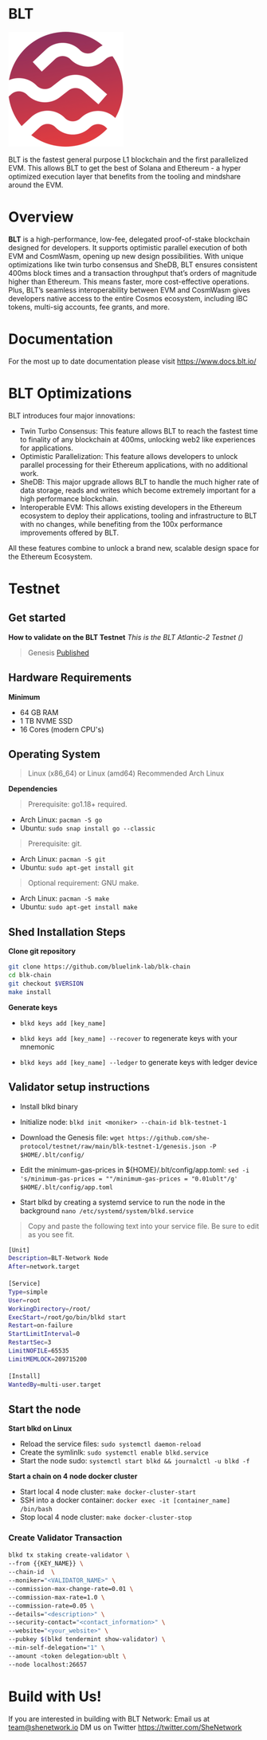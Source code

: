 # BLT

![Banner!](assets/SheLogo.png)

BLT is the fastest general purpose L1 blockchain and the first parallelized EVM. This allows BLT to get the best of Solana and Ethereum - a hyper optimized execution layer that benefits from the tooling and mindshare around the EVM.

# Overview
**BLT** is a high-performance, low-fee, delegated proof-of-stake blockchain designed for developers. It supports optimistic parallel execution of both EVM and CosmWasm, opening up new design possibilities. With unique optimizations like twin turbo consensus and SheDB, BLT ensures consistent 400ms block times and a transaction throughput that’s orders of magnitude higher than Ethereum. This means faster, more cost-effective operations. Plus, BLT’s seamless interoperability between EVM and CosmWasm gives developers native access to the entire Cosmos ecosystem, including IBC tokens, multi-sig accounts, fee grants, and more.

# Documentation
For the most up to date documentation please visit https://www.docs.blt.io/

# BLT Optimizations
BLT introduces four major innovations:

- Twin Turbo Consensus: This feature allows BLT to reach the fastest time to finality of any blockchain at 400ms, unlocking web2 like experiences for applications.
- Optimistic Parallelization: This feature allows developers to unlock parallel processing for their Ethereum applications, with no additional work.
- SheDB: This major upgrade allows BLT to handle the much higher rate of data storage, reads and writes which become extremely important for a high performance blockchain.
- Interoperable EVM: This allows existing developers in the Ethereum ecosystem to deploy their applications, tooling and infrastructure to BLT with no changes, while benefiting from the 100x performance improvements offered by BLT.

All these features combine to unlock a brand new, scalable design space for the Ethereum Ecosystem.

# Testnet
## Get started
**How to validate on the BLT Testnet**
*This is the BLT Atlantic-2 Testnet ()*

> Genesis [Published](https://github.com/she-protocol/testnet/blob/main/blk-testnet/genesis.json)

## Hardware Requirements
**Minimum**
* 64 GB RAM
* 1 TB NVME SSD
* 16 Cores (modern CPU's)

## Operating System 

> Linux (x86_64) or Linux (amd64) Recommended Arch Linux

**Dependencies**
> Prerequisite: go1.18+ required.
* Arch Linux: `pacman -S go`
* Ubuntu: `sudo snap install go --classic`

> Prerequisite: git. 
* Arch Linux: `pacman -S git`
* Ubuntu: `sudo apt-get install git`

> Optional requirement: GNU make. 
* Arch Linux: `pacman -S make`
* Ubuntu: `sudo apt-get install make`

## Shed Installation Steps

**Clone git repository**

```bash
git clone https://github.com/bluelink-lab/blk-chain
cd blk-chain
git checkout $VERSION
make install
```
**Generate keys**

* `blkd keys add [key_name]`

* `blkd keys add [key_name] --recover` to regenerate keys with your mnemonic

* `blkd keys add [key_name] --ledger` to generate keys with ledger device

## Validator setup instructions

* Install blkd binary

* Initialize node: `blkd init <moniker> --chain-id blk-testnet-1`

* Download the Genesis file: `wget https://github.com/she-protocol/testnet/raw/main/blk-testnet-1/genesis.json -P $HOME/.blt/config/`
 
* Edit the minimum-gas-prices in ${HOME}/.blt/config/app.toml: `sed -i 's/minimum-gas-prices = ""/minimum-gas-prices = "0.01ublt"/g' $HOME/.blt/config/app.toml`

* Start blkd by creating a systemd service to run the node in the background
`nano /etc/systemd/system/blkd.service`
> Copy and paste the following text into your service file. Be sure to edit as you see fit.

```bash
[Unit]
Description=BLT-Network Node
After=network.target

[Service]
Type=simple
User=root
WorkingDirectory=/root/
ExecStart=/root/go/bin/blkd start
Restart=on-failure
StartLimitInterval=0
RestartSec=3
LimitNOFILE=65535
LimitMEMLOCK=209715200

[Install]
WantedBy=multi-user.target
```
## Start the node

**Start blkd on Linux**

* Reload the service files: `sudo systemctl daemon-reload` 
* Create the symlinlk: `sudo systemctl enable blkd.service` 
* Start the node sudo: `systemctl start blkd && journalctl -u blkd -f`

**Start a chain on 4 node docker cluster**

* Start local 4 node cluster: `make docker-cluster-start`
* SSH into a docker container: `docker exec -it [container_name] /bin/bash`
* Stop local 4 node cluster: `make docker-cluster-stop`

### Create Validator Transaction
```bash
blkd tx staking create-validator \
--from {{KEY_NAME}} \
--chain-id  \
--moniker="<VALIDATOR_NAME>" \
--commission-max-change-rate=0.01 \
--commission-max-rate=1.0 \
--commission-rate=0.05 \
--details="<description>" \
--security-contact="<contact_information>" \
--website="<your_website>" \
--pubkey $(blkd tendermint show-validator) \
--min-self-delegation="1" \
--amount <token delegation>ublt \
--node localhost:26657
```
# Build with Us!
If you are interested in building with BLT Network: 
Email us at team@shenetwork.io 
DM us on Twitter https://twitter.com/SheNetwork
